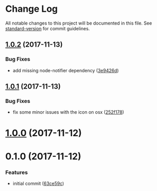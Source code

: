 # Change Log

All notable changes to this project will be documented in this file. See [standard-version](https://github.com/conventional-changelog/standard-version) for commit guidelines.

<a name="1.0.2"></a>
## [1.0.2](https://github.com/moxystudio/webpack-isomorphic-notifier/compare/v1.0.1...v1.0.2) (2017-11-13)


### Bug Fixes

* add missing node-notifier dependency ([3e9426d](https://github.com/moxystudio/webpack-isomorphic-notifier/commit/3e9426d))



<a name="1.0.1"></a>
## [1.0.1](https://github.com/moxystudio/webpack-isomorphic-notifier/compare/v1.0.0...v1.0.1) (2017-11-13)


### Bug Fixes

* fix some minor issues with the icon on osx ([252f178](https://github.com/moxystudio/webpack-isomorphic-notifier/commit/252f178))



<a name="1.0.0"></a>
# [1.0.0](https://github.com/moxystudio/webpack-isomorphic-notifier/compare/v0.1.0...v1.0.0) (2017-11-12)



<a name="0.1.0"></a>
# 0.1.0 (2017-11-12)


### Features

* initial commit ([63ce59c](https://github.com/moxystudio/webpack-isomorphic-notifier/commit/63ce59c))
